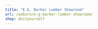 ```yaml
---
title: "E.G. Barker Lumber Showroom"
url: /woburn/e-g-barker-lumber-showroom/
shop: doityourself
---
```


